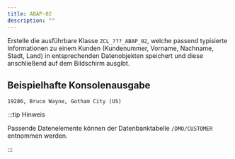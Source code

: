 ```yaml
---
title: ABAP-02
description: ""
---
```


Erstelle die ausführbare Klasse `ZCL_???_ABAP_02`, welche passend typisierte Informationen zu einem Kunden (Kundenummer, Vorname, Nachname, Stadt, Land) in entsprechenden Datenobjekten speichert und diese anschließend auf dem Bildschirm ausgibt.

## Beispielhafte Konsolenausgabe

```
19286, Bruce Wayne, Gotham City (US)
```

:::tip Hinweis

Passende Datenelemente können der Datenbanktabelle `/DMO/CUSTOMER` entnommen werden.

:::
